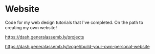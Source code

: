 # Website

Code for my web design tutorials that I've completed. On the path to creating my own website!

https://dash.generalassemb.ly/projects

https://dash.generalassemb.ly/lvogel/build-your-own-personal-website
